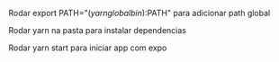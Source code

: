 Rodar export PATH="$(yarn global bin):$PATH" para adicionar path global

Rodar yarn na pasta para instalar dependencias

Rodar yarn start para iniciar app com expo